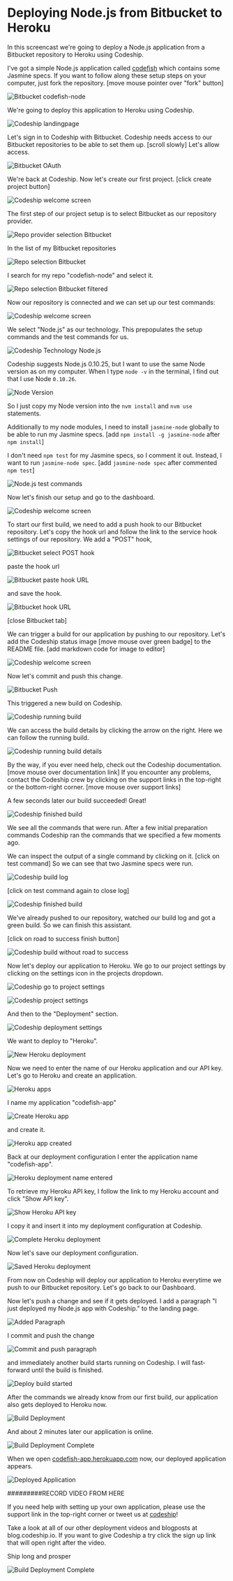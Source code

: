 













Deploying Node.js from Bitbucket to Heroku
======================

In this screencast we're going to deploy a Node.js application from a Bitbucket repository to Heroku using Codeship.





I've got a simple Node.js application called [codefish][codefish-repo] which contains some Jasmine specs. If you want to follow along these setup steps on your computer, just fork the repository. [move mouse pointer over "fork" button]

![Bitbucket codefish-node][screenshot-repository]





We're going to deploy this application to Heroku using Codeship.

![Codeship landingpage][screenshot-codefish-landingpage]

Let's sign in to Codeship with Bitbucket. Codeship needs access to our Bitbucket repositories to be able to set them up. [scroll slowly] Let's allow access.

![Bitbucket OAuth][screenshot-oauth]

We're back at Codeship. Now let's create our first project. [click create project button]

![Codeship welcome screen][screenshot-codeship-welcome]





The first step of our project setup is to select Bitbucket as our repository provider.

![Repo provider selection Bitbucket][screenshot-repo-provider-selection]

In the list of my Bitbucket repositories

![Repo selection Bitbucket][screenshot-repo-selection]

I search for my repo "codefish-node" and select it.

![Repo selection Bitbucket filtered][screenshot-repo-selection-filtered]

Now our repository is connected and we can set up our test commands:

![Codeship welcome screen][screenshot-codeship-technology]

We select "Node.js" as our technology. This prepopulates the setup commands and the test commands for us.

![Codeship Technology Node.js][screenshot-codeship-technology-selected]





Codeship suggests Node.js 0.10.25, but I want to use the same Node version as on my computer. When I type `node -v` in the terminal, I find out that I use Node `0.10.26`.

![Node Version][screenshot-technology-version]

So I just copy my Node version into the `nvm install` and `nvm use` statements.

Additionally to my node modules, I need to install `jasmine-node` globally to be able to run my Jasmine specs. [add `npm install -g jasmine-node` after `npm install`]

I don't need `npm test` for my Jasmine specs, so I comment it out. Instead, I want to run `jasmine-node spec`. [add `jasmine-node spec` after commented `npm test`]

![Node.js test commands][screenshot-test-commands]





Now let's finish our setup and go to the dashboard.

![Codeship welcome screen][screenshot-codeship-dasboard]





To start our first build, we need to add a push hook to our Bitbucket repository. Let's copy the hook url and follow the link to the service hook settings of our repository. We add a "POST" hook,

![Bitbucket select POST hook][screenshot-select-post-hook]

paste the hook url

![Bitbucket paste hook URL][screenshot-paste-hook-url]

and save the hook.

![Bitbucket hook URL][screenshot-hook-added]

[close Bitbucket tab]





We can trigger a build for our application by pushing to our repository. Let's add the Codeship status image [move mouse over green badge] to the README file.
[add markdown code for image to editor]

![Codeship welcome screen][screenshot-codeship-image]

Now let's commit and push this change.

![Bitbucket Push][screenshot-codeship-push]

This triggered a new build on Codeship.

![Codeship running build][screenshot-first-build-running]

We can access the build details by clicking the arrow on the right. Here we can follow the running build.

![Codeship running build details][screenshot-first-build-running-details]

By the way, if you ever need help, check out the Codeship documentation. [move mouse over documentation link] If you encounter any problems, contact the Codeship crew by clicking on the support links in the top-right or the bottom-right corner. [move mouse over support links]

A few seconds later our build succeeded! Great!

![Codeship finished build][screenshot-first-build-finished]

We see all the commands that were run. After a few initial preparation commands Codeship ran the commands that we specified a few moments ago.





We can inspect the output of a single command by clicking on it.
[click on test command]
So we can see that two Jasmine specs were run.

![Codeship build log][screenshot-build-log]

[click on test command again to close log]

![Codeship finished build][screenshot-first-build-finished]





We've already pushed to our repository, watched our build log and got a green build. So we can finish this assistant.

[click on road to success finish button]

![Codeship build without road to success][screenshot-build-without-road-to-success]





Now let's deploy our application to Heroku. We go to our project settings by clicking on the settings icon in the projects dropdown.

![Codeship go to project settings][screenshot-go-to-project-settings]

![Codeship project settings][screenshot-project-settings]

And then to the "Deployment" section.

![Codeship deployment settings][screenshot-deployment-settings]

We want to deploy to "Heroku".

![New Heroku deployment][screenshot-new-deployment]





Now we need to enter the name of our Heroku application and our API key. Let's go to Heroku and create an application.

![Heroku apps][screenshot-heroku-apps]

I name my application "codefish-app"

![Create Heroku app][screenshot-create-heroku-app]

and create it.

![Heroku app created][screenshot-heroku-app-created]

Back at our deployment configuration I enter the application name "codefish-app".

![Heroku deployment name entered][screenshot-heroku-deployment-name]

To retrieve my Heroku API key, I follow the link to my Heroku account and click "Show API key".

![Show Heroku API key][screenshot-show-api-key]

I copy it and insert it into my deployment configuration at Codeship.





![Complete Heroku deployment][screenshot-complete-deployment]

Now let's save our deployment configuration.

![Saved Heroku deployment][screenshot-saved-deployment]

From now on Codeship will deploy our application to Heroku everytime we push to our Bitbucket repository.
Let's go back to our Dashboard.





Now let's push a change and see if it gets deployed. I add a paragraph "I just deployed my Node.js app with Codeship." to the landing page.

![Added Paragraph][screenshot-added-paragraph]

I commit and push the change

![Commit and push paragraph][screenshot-commit-and-push-paragraph]





and immediately another build starts running on Codeship. I will fast-forward until the build is finished.

![Deploy build started][screenshot-deploy-build-started]

After the commands we already know from our first build, our application also gets deployed to Heroku now.

![Build Deployment][screenshot-build-deployment]

And about 2 minutes later our application is online.

![Build Deployment Complete][screenshot-build-deployment-complete]





When we open [codefish-app.herokuapp.com][codefish-live] now, our deployed application appears.

![Deployed Application][screenshot-deployed-application]

#########RECORD VIDEO FROM HERE

If you need help with setting up your own application, please use the support link in the top-right corner or tweet us at [codeship][codeship-twitter]!

Take a look at all of our other deployment videos and blogposts at blog.codeship.io.
If you want to give Codeship a try click the sign up link that will open right after the video.

Ship long and prosper

![Build Deployment Complete][screenshot-build-deployment-complete]



 [codeship]: https://www.codeship.io/
 [codeship-twitter]: http://www.twitter.com/codeship
 
 [codefish-repo]: https://bitbucket.org/codeship-tutorials/codefish-node
 
 
 [codefish-live]: http://codefish-app.herokuapp.com
 
 [screenshot-repository]: https://raw.githubusercontent.com/codeship/screencast-storyboards/node-bitbucket-heroku/screenshots/bitbucket/codefish-node/repository.png
 [screenshot-codefish-landingpage]: https://raw.githubusercontent.com/codeship/screencast-storyboards/node-bitbucket-heroku/screenshots/codeship-landingpage.png
 [screenshot-oauth]: https://raw.githubusercontent.com/codeship/screencast-storyboards/node-bitbucket-heroku/screenshots/bitbucket/oauth.png
 [screenshot-codeship-welcome]: https://raw.githubusercontent.com/codeship/screencast-storyboards/node-bitbucket-heroku/screenshots/codeship-welcome.png
 [screenshot-repo-provider-selection]: https://raw.githubusercontent.com/codeship/screencast-storyboards/node-bitbucket-heroku/screenshots/bitbucket/repo-provider-selection.png
 [screenshot-repo-selection]: https://raw.githubusercontent.com/codeship/screencast-storyboards/node-bitbucket-heroku/screenshots/repo-selection.png
 [screenshot-repo-selection-filtered]: https://raw.githubusercontent.com/codeship/screencast-storyboards/node-bitbucket-heroku/screenshots/node/codefish-node-selection-filtered.png
 [screenshot-codeship-technology]: https://raw.githubusercontent.com/codeship/screencast-storyboards/node-bitbucket-heroku/screenshots/codeship-technology.png
 [screenshot-codeship-technology-selected]: https://raw.githubusercontent.com/codeship/screencast-storyboards/node-bitbucket-heroku/screenshots/node/codeship-technology.png
 [screenshot-technology-version]: https://raw.githubusercontent.com/codeship/screencast-storyboards/node-bitbucket-heroku/screenshots/node/technology-version.png
 [screenshot-test-commands]: https://raw.githubusercontent.com/codeship/screencast-storyboards/node-bitbucket-heroku/screenshots/node/test-commands.png
 [screenshot-codeship-dasboard]: https://raw.githubusercontent.com/codeship/screencast-storyboards/node-bitbucket-heroku/screenshots/bitbucket/codefish-node/codeship-dashboard.png
 [screenshot-codeship-image]: https://raw.githubusercontent.com/codeship/screencast-storyboards/node-bitbucket-heroku/screenshots/node/codeship-image.png
 [screenshot-codeship-readme]: https://raw.githubusercontent.com/codeship/screencast-storyboards/node-bitbucket-heroku/screenshots/node/readme.png
 [screenshot-codeship-push]: https://raw.githubusercontent.com/codeship/screencast-storyboards/node-bitbucket-heroku/screenshots/bitbucket/codefish-node/push.png
 [screenshot-first-build-running]: https://raw.githubusercontent.com/codeship/screencast-storyboards/node-bitbucket-heroku/screenshots/node/first-build-running.png
 [screenshot-first-build-running-details]: https://raw.githubusercontent.com/codeship/screencast-storyboards/node-bitbucket-heroku/screenshots/bitbucket/codefish-node/first-build-running-details.png
 [screenshot-first-build-finished]: https://raw.githubusercontent.com/codeship/screencast-storyboards/node-bitbucket-heroku/screenshots/bitbucket/codefish-node/first-build-finished.png
 [screenshot-build-log]: https://raw.githubusercontent.com/codeship/screencast-storyboards/node-bitbucket-heroku/screenshots/bitbucket/codefish-node/build-log.png
 [screenshot-build-without-road-to-success]: https://raw.githubusercontent.com/codeship/screencast-storyboards/node-bitbucket-heroku/screenshots/bitbucket/codefish-node/build-without-road-to-success.png
 [screenshot-go-to-project-settings]: https://raw.githubusercontent.com/codeship/screencast-storyboards/node-bitbucket-heroku/screenshots/bitbucket/codefish-node/go-to-project-settings.png
 [screenshot-project-settings]: https://raw.githubusercontent.com/codeship/screencast-storyboards/node-bitbucket-heroku/screenshots/node/project-settings.png
 [screenshot-deployment-settings]: https://raw.githubusercontent.com/codeship/screencast-storyboards/node-bitbucket-heroku/screenshots/node/deployment-settings.png
 [screenshot-new-deployment]: https://raw.githubusercontent.com/codeship/screencast-storyboards/node-bitbucket-heroku/screenshots/node/heroku/new-deployment.png
 [screenshot-heroku-apps]: https://raw.githubusercontent.com/codeship/screencast-storyboards/node-bitbucket-heroku/screenshots/heroku/heroku-apps.png
 [screenshot-create-heroku-app]: https://raw.githubusercontent.com/codeship/screencast-storyboards/node-bitbucket-heroku/screenshots/heroku/create-heroku-app.png
 [screenshot-heroku-app-created]: https://raw.githubusercontent.com/codeship/screencast-storyboards/node-bitbucket-heroku/screenshots/heroku/heroku-app-created.png
 [screenshot-heroku-deployment-name]: https://raw.githubusercontent.com/codeship/screencast-storyboards/node-bitbucket-heroku/screenshots/node/heroku/heroku-deployment-name.png
 [screenshot-show-api-key]: https://raw.githubusercontent.com/codeship/screencast-storyboards/node-bitbucket-heroku/screenshots/heroku/show-api-key.png
 [screenshot-complete-deployment]: https://raw.githubusercontent.com/codeship/screencast-storyboards/node-bitbucket-heroku/screenshots/node/heroku/complete-deployment.png
 [screenshot-saved-deployment]: https://raw.githubusercontent.com/codeship/screencast-storyboards/node-bitbucket-heroku/screenshots/node/heroku/saved-deployment.png
 [screenshot-added-paragraph]: https://raw.githubusercontent.com/codeship/screencast-storyboards/node-bitbucket-heroku/screenshots/node/added-paragraph.png
 [screenshot-commit-and-push-paragraph]: https://raw.githubusercontent.com/codeship/screencast-storyboards/node-bitbucket-heroku/screenshots/bitbucket/codefish-node/commit-and-push-paragraph.png
 [screenshot-deploy-build-started]: https://raw.githubusercontent.com/codeship/screencast-storyboards/node-bitbucket-heroku/screenshots/node/heroku/deploy-build-started.png
 [screenshot-build-deployment]: https://raw.githubusercontent.com/codeship/screencast-storyboards/node-bitbucket-heroku/screenshots/node/heroku/build-deployment.png
 [screenshot-build-deployment-complete]: https://raw.githubusercontent.com/codeship/screencast-storyboards/node-bitbucket-heroku/screenshots/node/heroku/build-deployment-complete.png
 [screenshot-deployed-application]: https://raw.githubusercontent.com/codeship/screencast-storyboards/node-bitbucket-heroku/screenshots/node/heroku/deployed-application.png
 [screenshot-select-post-hook]: https://raw.githubusercontent.com/codeship/screencast-storyboards/node-bitbucket-heroku/screenshots/bitbucket/codefish-node/select-post-hook.png
 [screenshot-paste-hook-url]: https://raw.githubusercontent.com/codeship/screencast-storyboards/node-bitbucket-heroku/screenshots/bitbucket/codefish-node/paste-hook-url.png
 [screenshot-hook-added]: https://raw.githubusercontent.com/codeship/screencast-storyboards/node-bitbucket-heroku/screenshots/bitbucket/codefish-node/hook-added.png
 [screenshot-deployment-username]: https://raw.githubusercontent.com/codeship/screencast-storyboards/node-bitbucket-heroku/screenshots/node/heroku/username.png
 [screenshot-create-deployment-token]: https://raw.githubusercontent.com/codeship/screencast-storyboards/node-bitbucket-heroku/screenshots/node/heroku/create-token.png
 [screenshot-add-deployment-config]: https://raw.githubusercontent.com/codeship/screencast-storyboards/node-bitbucket-heroku/screenshots/heroku/add-config.png
 [screenshot-commit-and-push-deployment-config]: https://raw.githubusercontent.com/codeship/screencast-storyboards/node-bitbucket-heroku/screenshots/bitbucket/codefish-node/heroku/commit-and-push-deployment-config.png
 [screenshot-dotcloud-api-key]: https://raw.githubusercontent.com/codeship/screencast-storyboards/node-bitbucket-heroku/screenshots/heroku/api-key.png
 [screenshot-dotcloud-deployment-api-key]: https://raw.githubusercontent.com/codeship/screencast-storyboards/node-bitbucket-heroku/screenshots/node/heroku/deployment-api-key.png
 [screenshot-dotcloud-yml]: https://raw.githubusercontent.com/codeship/screencast-storyboards/node-bitbucket-heroku/screenshots/node/heroku/dotcloud-yml.png
 [screenshot-dotcloud-wsgi-py]: https://raw.githubusercontent.com/codeship/screencast-storyboards/node-bitbucket-heroku/screenshots/node/heroku/wsgi-py.png
 [screenshot-deployment-documentation-page]: https://raw.githubusercontent.com/codeship/screencast-storyboards/node-bitbucket-heroku/screenshots/node/heroku/documentation-page.png
 [screenshot-empty-deployment]: https://raw.githubusercontent.com/codeship/screencast-storyboards/node-bitbucket-heroku/screenshots/node/heroku/empty-deployment.png
 [screenshot-deployment-home-page]: https://raw.githubusercontent.com/codeship/screencast-storyboards/node-bitbucket-heroku/screenshots/heroku/home-page.png
 [screenshot-new-deployment-app]: https://raw.githubusercontent.com/codeship/screencast-storyboards/node-bitbucket-heroku/screenshots/node/heroku/new-deployment-app.png
 [screenshot-deployment-oauth]: https://raw.githubusercontent.com/codeship/screencast-storyboards/node-bitbucket-heroku/screenshots/heroku/oauth.png
 [screenshot-app-yml]: https://raw.githubusercontent.com/codeship/screencast-storyboards/node-bitbucket-heroku/screenshots/node/heroku/app-yml.png
 [screenshot-install-tool]: https://raw.githubusercontent.com/codeship/screencast-storyboards/node-bitbucket-heroku/screenshots/heroku/install-tool.png
 [screenshot-sign-in-to-deployment]: https://raw.githubusercontent.com/codeship/screencast-storyboards/node-bitbucket-heroku/screenshots/heroku/sign-in-to-deployment.png
 [screenshot-create-api-token]: https://raw.githubusercontent.com/codeship/screencast-storyboards/node-bitbucket-heroku/screenshots/heroku/create-api-token.png
 [screenshot-insert-api-token]: https://raw.githubusercontent.com/codeship/screencast-storyboards/node-bitbucket-heroku/screenshots/heroku/insert-api-token.png
 [screenshot-look-up-url]: https://raw.githubusercontent.com/codeship/screencast-storyboards/node-bitbucket-heroku/screenshots/heroku/look-up-url.png

